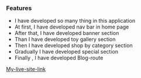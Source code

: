 ### Features

- I have developed so many thing in this application
- At first, I have developed nav bar in home page
- After that, I have developed banner section
- Than I have developed toy gallery section
- Then I have developed shop by category section
- Gradually I have developed special section
- Finally , I have developed Blog-route

[My-live-site-link](https://animal-toys-ab7a2.web.app/)
